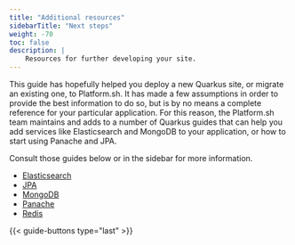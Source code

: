 ```yaml
---
title: "Additional resources"
sidebarTitle: "Next steps"
weight: -70
toc: false
description: |
    Resources for further developing your site.
---
```


This guide has hopefully helped you deploy a new Quarkus site, or migrate an existing one, to Platform.sh. It has made a few assumptions in order to provide the best information to do so, but is by no means a complete reference for your particular application. For this reason, the Platform.sh team maintains and adds to a number of Quarkus guides that can help you add services like Elasticsearch and MongoDB to your application, or how to start using Panache and JPA. 

Consult those guides below or in the sidebar for more information.

- [Elasticsearch](/guides/quarkus/elasticsearch.md)
- [JPA](/guides/quarkus/jpa.md)
- [MongoDB](/guides/quarkus/mongodb.md)
- [Panache](/guides/quarkus/panache.md)
- [Redis](/guides/quarkus/redis.md)

{{< guide-buttons type="last" >}}
